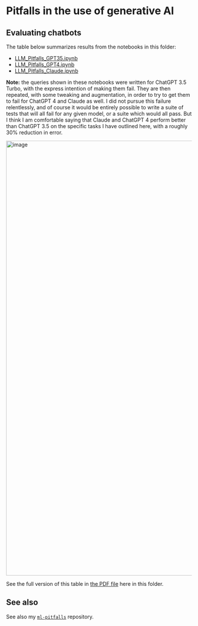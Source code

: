 # Pitfalls in the use of generative AI


## Evaluating chatbots

The table below summarizes results from the notebooks in this folder:

- [LLM_Pitfalls_GPT35.ipynb](LLM_Pitfalls_GPT35.ipynb)
- [LLM_Pitfalls_GPT4.ipynb](LLM_Pitfalls_GPT4.ipynb)
- [LLM_Pitfalls_Claude.ipynb](./LLM_Pitfalls_Claude.ipynb)

**Note:** the queries shown in these notebooks were written for ChatGPT 3.5 Turbo, with the express intention of making them fail. They are then repeated, with some tweaking and augmentation, in order to try to get them to fail for ChatGPT 4 and Claude as well. I did not pursue this failure relentlessly, and of course it would be entirely possible to write a suite of tests that will all fail for any given model, or a suite which would all pass. But I think I am comfortable saying that Claude and ChatGPT 4 perform better than ChatGPT 3.5 on the specific tasks I have outlined here, with a roughly 30% reduction in error.

<img width="1178" alt="image" src="https://github.com/user-attachments/assets/695c202a-d9d1-4d0b-9ffb-deb5407a81d9">

See the full version of this table in [the PDF file](./Generative_AI_pitfalls_v2__Matt_Hall__CC-BY.pdf) here in this folder.


## See also

See also my [`ml-pitfalls`](https://github.com/Equinor/ml-pitfalls) repository.
